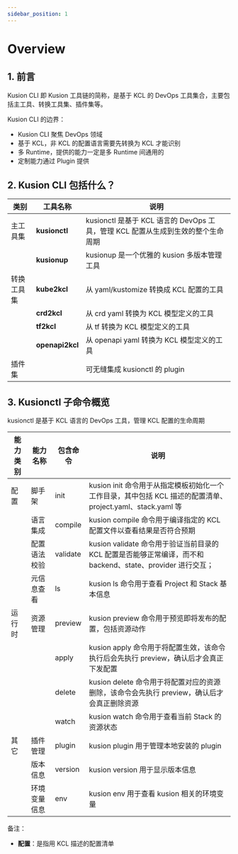 ```yaml
---
sidebar_position: 1
---
```


# Overview

## 1. 前言

Kusion CLI 即 Kusion 工具链的简称，是基于 KCL 的 DevOps 工具集合，主要包括主工具、转换工具集、插件集等。

Kusion CLI 的边界：

* Kusion CLI 聚焦 DevOps 领域
* 基于 KCL，非 KCL 的配置语言需要先转换为 KCL 才能识别
* 多 Runtime，提供的能力一定是多 Runtime 间通用的
* 定制能力通过 Plugin 提供

## 2. Kusion CLI 包括什么？

| 类别    | 工具名称            | 说明                                                     |
| ----- | --------------- | ------------------------------------------------------ |
| 主工具集  | **kusionctl**   | kusionctl 是基于 KCL 语言的 DevOps 工具，管理 KCL 配置从生成到生效的整个生命周期 |
|       | **kusionup**    | kusionup 是一个优雅的 kusion 多版本管理工具                         |
| 转换工具集 | **kube2kcl**    | 从 yaml/kustomize 转换成 KCL 配置的工具                         |
|       | **crd2kcl**     | 从 crd yaml 转换为 KCL 模型定义的工具                             |
|       | **tf2kcl**      | 从 tf 转换为 KCL 模型定义的工具                                   |
|       | **openapi2kcl** | 从 openapi yaml 转换为 KCL 模型定义的工具                         |
| 插件集   |                 | 可无缝集成 kusionctl 的 plugin                               |

## 3. Kusionctl 子命令概览

kusionctl 是基于 KCL 语言的 DevOps 工具，管理 KCL 配置的生命周期

| 能力类别 | 能力名称   | 包含命令     | 说明                                                                          |
| ---- | ------ | -------- | --------------------------------------------------------------------------- |
| 配置   | 脚手架    | init     | kusion init 命令用于从指定模板初始化一个工作目录，其中包括 KCL 描述的配置清单、project.yaml、stack.yaml 等   |
|      | 语言集成   | compile  | kusion compile 命令用于编译指定的 KCL 配置文件以查看结果是否符合预期                                |
|      | 配置语法校验 | validate | kusion validate 命令用于验证当前目录的 KCL 配置是否能够正常编译，而不和 backend、state、provider 进行交互； |
|      | 元信息查看  | ls       | kusion ls 命令用于查看 Project 和 Stack 基本信息                                       |
| 运行时  | 资源管理   | preview  | kusion preview 命令用于预览即将发布的配置，包括资源动作                                         |
|      |        | apply    | kusion apply 命令用于将配置生效，该命令执行后会先执行 preview，确认后才会真正下发配置                       |
|      |        | delete   | kusion delete 命令用于将配置对应的资源删除，该命令会先执行 preview，确认后才会真正删除资源                    |
|      |        | watch    | kusion watch 命令用于查看当前 Stack 的资源状态                                           |
| 其它   | 插件管理   | plugin   | kusion plugin 用于管理本地安装的 plugin                                              |
|      | 版本信息   | version  | kusion version 用于显示版本信息                                                     |
|      | 环境变量信息 | env      | kusion env 用于查看 kusion 相关的环境变量                                              |

备注：

* **配置**：是指用 KCL 描述的配置清单 ​
